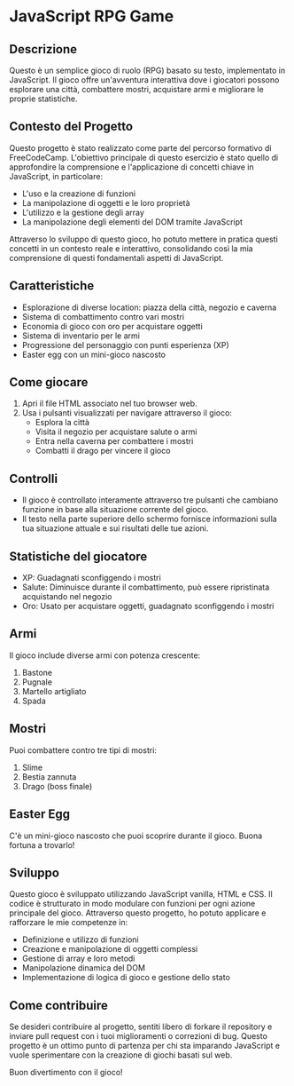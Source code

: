 # JavaScript RPG Game

## Descrizione
Questo è un semplice gioco di ruolo (RPG) basato su testo, implementato in JavaScript. Il gioco offre un'avventura interattiva dove i giocatori possono esplorare una città, combattere mostri, acquistare armi e migliorare le proprie statistiche.

## Contesto del Progetto
Questo progetto è stato realizzato come parte del percorso formativo di FreeCodeCamp. L'obiettivo principale di questo esercizio è stato quello di approfondire la comprensione e l'applicazione di concetti chiave in JavaScript, in particolare:

- L'uso e la creazione di funzioni
- La manipolazione di oggetti e le loro proprietà
- L'utilizzo e la gestione degli array
- La manipolazione degli elementi del DOM tramite JavaScript

Attraverso lo sviluppo di questo gioco, ho potuto mettere in pratica questi concetti in un contesto reale e interattivo, consolidando così la mia comprensione di questi fondamentali aspetti di JavaScript.

## Caratteristiche
- Esplorazione di diverse location: piazza della città, negozio e caverna
- Sistema di combattimento contro vari mostri
- Economia di gioco con oro per acquistare oggetti
- Sistema di inventario per le armi
- Progressione del personaggio con punti esperienza (XP)
- Easter egg con un mini-gioco nascosto

## Come giocare
1. Apri il file HTML associato nel tuo browser web.
2. Usa i pulsanti visualizzati per navigare attraverso il gioco:
   - Esplora la città
   - Visita il negozio per acquistare salute o armi
   - Entra nella caverna per combattere i mostri
   - Combatti il drago per vincere il gioco

## Controlli
- Il gioco è controllato interamente attraverso tre pulsanti che cambiano funzione in base alla situazione corrente del gioco.
- Il testo nella parte superiore dello schermo fornisce informazioni sulla tua situazione attuale e sui risultati delle tue azioni.

## Statistiche del giocatore
- XP: Guadagnati sconfiggendo i mostri
- Salute: Diminuisce durante il combattimento, può essere ripristinata acquistando nel negozio
- Oro: Usato per acquistare oggetti, guadagnato sconfiggendo i mostri

## Armi
Il gioco include diverse armi con potenza crescente:
1. Bastone
2. Pugnale
3. Martello artigliato
4. Spada

## Mostri
Puoi combattere contro tre tipi di mostri:
1. Slime
2. Bestia zannuta
3. Drago (boss finale)

## Easter Egg
C'è un mini-gioco nascosto che puoi scoprire durante il gioco. Buona fortuna a trovarlo!

## Sviluppo
Questo gioco è sviluppato utilizzando JavaScript vanilla, HTML e CSS. Il codice è strutturato in modo modulare con funzioni per ogni azione principale del gioco. Attraverso questo progetto, ho potuto applicare e rafforzare le mie competenze in:

- Definizione e utilizzo di funzioni
- Creazione e manipolazione di oggetti complessi
- Gestione di array e loro metodi
- Manipolazione dinamica del DOM
- Implementazione di logica di gioco e gestione dello stato

## Come contribuire
Se desideri contribuire al progetto, sentiti libero di forkare il repository e inviare pull request con i tuoi miglioramenti o correzioni di bug. Questo progetto è un ottimo punto di partenza per chi sta imparando JavaScript e vuole sperimentare con la creazione di giochi basati sul web.

Buon divertimento con il gioco!
